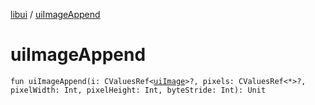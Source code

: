 [libui](README.md) / [uiImageAppend](ui-image-append.md)

# uiImageAppend

`fun uiImageAppend(i: CValuesRef<`[`uiImage`](ui-image.md)`>?, pixels: CValuesRef<*>?, pixelWidth: Int, pixelHeight: Int, byteStride: Int): Unit`